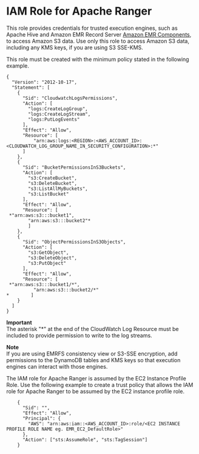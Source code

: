 # IAM Role for Apache Ranger<a name="emr-ranger-iam-ranger"></a>

This role provides credentials for trusted execution engines, such as Apache Hive and Amazon EMR Record Server [Amazon EMR Components](emr-lf-components.md), to access Amazon S3 data\. Use only this role to access Amazon S3 data, including any KMS keys, if you are using S3 SSE\-KMS\.

This role must be created with the minimum policy stated in the following example\.

```
{
  "Version": "2012-10-17",
  "Statement": [
    {
      "Sid": "CloudwatchLogsPermissions",
      "Action": [
        "logs:CreateLogGroup",
        "logs:CreateLogStream",
        "logs:PutLogEvents"
      ],
      "Effect": "Allow",
      "Resource": [
          "arn:aws:logs:<REGION>:<AWS_ACCOUNT_ID>:<CLOUDWATCH_LOG_GROUP_NAME_IN_SECURITY_CONFIGURATION>:*"
      ]
    },
    {
      "Sid": "BucketPermissionsInS3Buckets",
      "Action": [
        "s3:CreateBucket",
        "s3:DeleteBucket",
        "s3:ListAllMyBuckets",
        "s3:ListBucket"
      ],
      "Effect": "Allow",
      "Resource": [
 *"arn:aws:s3:::bucket1",
        "arn:aws:s3:::bucket2"*
        ]
    },
    {
      "Sid": "ObjectPermissionsInS3Objects",
      "Action": [
        "s3:GetObject",
        "s3:DeleteObject",
        "s3:PutObject"
      ],
      "Effect": "Allow",
      "Resource": [ 
 *"arn:aws:s3:::bucket1/*",
          "arn:aws:s3:::bucket2/*"
*        ]
    }
  ]
}
```

**Important**  
The asterisk "\*" at the end of the CloudWatch Log Resource must be included to provide permission to write to the log streams\.

**Note**  
If you are using EMRFS consistency view or S3\-SSE encryption, add permissions to the DynamoDB tables and KMS keys so that execution engines can interact with those engines\.

The IAM role for Apache Ranger is assumed by the EC2 Instance Profile Role\. Use the following example to create a trust policy that allows the IAM role for Apache Ranger to be assumed by the EC2 instance profile role\.

```
    {
      "Sid": "",
      "Effect": "Allow",
      "Principal": {
        "AWS": "arn:aws:iam::<AWS_ACCOUNT_ID>:role/<EC2 INSTANCE PROFILE ROLE NAME eg. EMR_EC2_DefaultRole>"
      },
      "Action": ["sts:AssumeRole", "sts:TagSession"]
    }
```